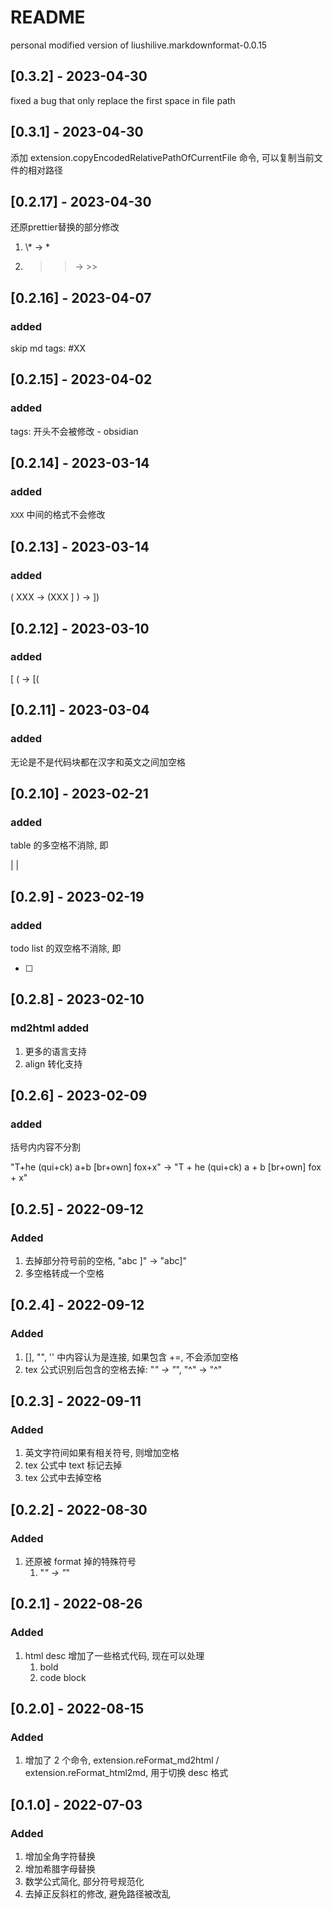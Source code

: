 # README

personal modified version of liushilive.markdownformat-0.0.15

## [0.3.2] - 2023-04-30

fixed a bug that only replace the first space in file path

## [0.3.1] - 2023-04-30

添加 extension.copyEncodedRelativePathOfCurrentFile 命令, 可以复制当前文件的相对路径

## [0.2.17] - 2023-04-30

还原prettier替换的部分修改

1. \\* -> *
2. > > -> >>

## [0.2.16] - 2023-04-07

### added

skip md tags: #XX

## [0.2.15] - 2023-04-02

### added

tags: 开头不会被修改 - obsidian

## [0.2.14] - 2023-03-14

### added

`XXX` 中间的格式不会修改

## [0.2.13] - 2023-03-14

### added

( XXX -> (XXX
] ) -> ])

## [0.2.12] - 2023-03-10

### added

[ ( -> [(

## [0.2.11] - 2023-03-04

### added

无论是不是代码块都在汉字和英文之间加空格

## [0.2.10] - 2023-02-21

### added

table 的多空格不消除, 即

|         |

## [0.2.9] - 2023-02-19

### added

todo list 的双空格不消除, 即

-  [ ]

## [0.2.8] - 2023-02-10

### md2html added

1. 更多的语言支持
2. align 转化支持

## [0.2.6] - 2023-02-09

### added

括号内内容不分割

"T+he (qui+ck) a+b [br+own] fox+x" -> "T + he (qui+ck) a + b [br+own] fox + x"

## [0.2.5] - 2022-09-12

### Added

1. 去掉部分符号前的空格, "abc ]" -> "abc]"
2. 多空格转成一个空格

## [0.2.4] - 2022-09-12

### Added

1. [], "", '' 中内容认为是连接, 如果包含 +=, 不会添加空格
2. tex 公式识别后包含的空格去掉: "_" -> "_", "^" -> "^"

## [0.2.3] - 2022-09-11

### Added

1. 英文字符间如果有相关符号, 则增加空格
2. tex 公式中 text 标记去掉
3. tex 公式中去掉空格

## [0.2.2] - 2022-08-30

### Added

1. 还原被 format 掉的特殊符号
   1. "_" -> "_"

## [0.2.1] - 2022-08-26

### Added

1. html desc 增加了一些格式代码, 现在可以处理
   1. bold
   2. code block

## [0.2.0] - 2022-08-15

### Added

1. 增加了 2 个命令, extension.reFormat_md2html / extension.reFormat_html2md, 用于切换 desc 格式

## [0.1.0] - 2022-07-03

### Added

1. 增加全角字符替换
2. 增加希腊字母替换
3. 数学公式简化, 部分符号规范化
4. 去掉正反斜杠的修改, 避免路径被改乱
